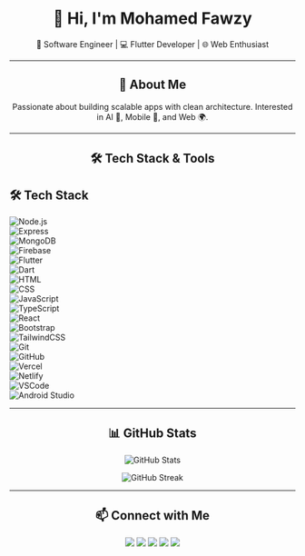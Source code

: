 <h1 align="center">👋 Hi, I'm Mohamed Fawzy</h1>

<p align="center">
  🚀 Software Engineer | 💻 Flutter Developer | 🌐 Web Enthusiast
</p>

---

<h2 align="center">🌟 About Me</h2>
<p align="center">
  Passionate about building scalable apps with clean architecture.  
  Interested in AI 🤖, Mobile 📱, and Web 🌍.  
</p>

---

<h2 align="center">🛠️ Tech Stack & Tools</h2>


## 🛠️ Tech Stack

![Node.js](https://skillicons.dev/icons?i=nodejs)  
![Express](https://skillicons.dev/icons?i=express)  
![MongoDB](https://skillicons.dev/icons?i=mongodb)  
![Firebase](https://skillicons.dev/icons?i=firebase)  
![Flutter](https://skillicons.dev/icons?i=flutter)  
![Dart](https://skillicons.dev/icons?i=dart)  
![HTML](https://skillicons.dev/icons?i=html)  
![CSS](https://skillicons.dev/icons?i=css)  
![JavaScript](https://skillicons.dev/icons?i=javascript)  
![TypeScript](https://skillicons.dev/icons?i=typescript)  
![React](https://skillicons.dev/icons?i=react)  
![Bootstrap](https://skillicons.dev/icons?i=bootstrap)  
![TailwindCSS](https://skillicons.dev/icons?i=tailwind)  
![Git](https://skillicons.dev/icons?i=git)  
![GitHub](https://skillicons.dev/icons?i=github)  
![Vercel](https://skillicons.dev/icons?i=vercel)  
![Netlify](https://skillicons.dev/icons?i=netlify)  
![VSCode](https://skillicons.dev/icons?i=vscode)  
![Android Studio](https://skillicons.dev/icons?i=androidstudio)  

---

<h2 align="center">📊 GitHub Stats</h2>
<p align="center">
  <img src="https://github-readme-stats.vercel.app/api?username=Mo7amed-Fawzy&show_icons=true&theme=tokyonight&hide_border=true" alt="GitHub Stats" />
</p>
<p align="center">
  <img src="https://github-readme-streak-stats.herokuapp.com?user=Mo7amed-Fawzy&theme=tokyonight&hide_border=true" alt="GitHub Streak" />
</p>

---

<h2 align="center">📫 Connect with Me</h2>
<p align="center">
  <a href="https://wa.me/201234567890" target="_blank"><img src="https://skillicons.dev/icons?i=whatsapp" /></a>
  <a href="https://facebook.com/yourusername" target="_blank"><img src="https://skillicons.dev/icons?i=facebook" /></a>
  <a href="https://discord.gg/yourserver" target="_blank"><img src="https://skillicons.dev/icons?i=discord" /></a>
  <a href="https://www.linkedin.com/in/mohamed-fawzy-721176268" target="_blank"><img src="https://skillicons.dev/icons?i=linkedin" /></a>
  <a href="mailto:m07amed1st@gmail.com"><img src="https://skillicons.dev/icons?i=gmail" /></a>
</p>
